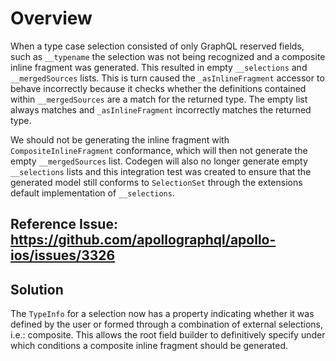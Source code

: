 # Overview

When a type case selection consisted of only GraphQL reserved fields, such as `__typename` the selection was not being recognized and a composite inline fragment was generated. This resulted in empty `__selections` and `__mergedSources` lists. This is turn caused the `_asInlineFragment` accessor to behave incorrectly because it checks whether the definitions contained within `__mergedSources` are a match for the returned type. The empty list always matches and `_asInlineFragment` incorrectly matches the returned type.

We should not be generating the inline fragment with `CompositeInlineFragment` conformance, which will then not generate the empty `__mergedSources` list. Codegen will also no longer generate empty `__selections` lists and this integration test was created to ensure that the generated model still conforms to `SelectionSet` through the extensions default implementation of `__selections`.

## Reference Issue: https://github.com/apollographql/apollo-ios/issues/3326

## Solution

The `TypeInfo` for a selection now has a property indicating whether it was defined by the user or formed through a combination of external selections, i.e.: composite. This allows the root field builder to definitively specify under which conditions a composite inline fragment should be generated.

